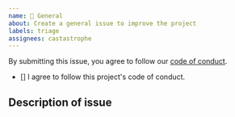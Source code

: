 ```yaml
---
name: 🤔 General
about: Create a general issue to improve the project
labels: triage
assignees: castastrophe
---
```


<!-- Thanks for taking the time to fill out this issue! Please be sure to review the [issue queue](https://github.com/castastrophe/latest-package/issues) first to prevent duplication. -->

By submitting this issue, you agree to follow our
[code of conduct](https://github.com/castastrophe/latest-package/blob/main/CODE_OF_CONDUCT.md).

-   [] I agree to follow this project's code of conduct.

## Description of issue

<!-- Please tell us about the issue. You can attach images or files by clicking this area to highlight it and then dragging files in. -->
